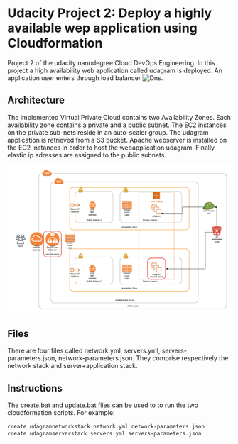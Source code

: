 # Udacity Project 2: Deploy a highly available wep application using Cloudformation

Project 2 of the udacity nanodegree Cloud DevOps Engineering. In this project a high availability web application called udagram is deployed. An application user enters through load balancer ![Dns](http://udagr-webap-1i7v37x6363rm-439324185.us-west-2.elb.amazonaws.com/).

## Architecture

The implemented Virtual Private Cloud contains two Availability Zones. Each availability zone contains a private and a public subnet. The EC2 instances on the private sub-nets reside in an auto-scaler group. The udagram application is retrieved from a S3 bucket. Apache webserver is installed on the EC2 instances in order to host the webapplication udagram. Finally elastic ip adresses are assigned to the public subnets.

![AWS Cloud Diagram](aws_cloud_diagram.png)

## Files
There are four files called network.yml, servers.yml, servers-parameters.json, network-parameters.json. They comprise respectively the network stack and server+application stack.

## Instructions
The create.bat and update.bat files can be used to to run the two cloudformation scripts. For example:

```
create udagramnetworkstack network.yml network-parameters.json
create udagramserverstack servers.yml servers-parameters.json
```